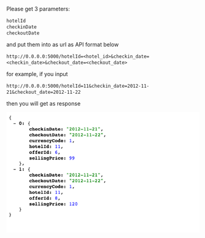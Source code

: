 

Please get 3 parameters:

```
hotelId
checkinDate
checkoutDate 
```

and put them into as url as API format below 

```
http://0.0.0.0:5000/hotelId=<hotel_id>&checkin_date=<checkin_date>&checkout_date=<checkout_date>

```


for example, if you input 

```
http://0.0.0.0:5000/hotelId=11&checkin_date=2012-11-21&checkout_date=2012-11-22
```

then you will get as response 


 ![image](https://github.com/yennanliu/HQ_test/blob/master/API-endpoint/Screen%20Shot%202016-08-05%20at%2011.34.24%20AM.png)
